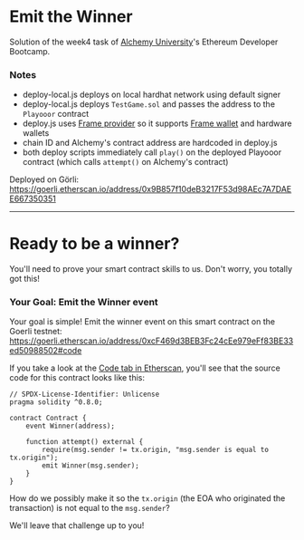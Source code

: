 # **Emit the Winner**

Solution of the week4 task of [Alchemy University](https://university.alchemy.com)'s Ethereum Developer Bootcamp.

### **Notes**

- deploy-local.js deploys on local hardhat network using default signer
- deploy-local.js deploys `TestGame.sol` and passes the address to the `Playooor` contract
- deploy.js uses [Frame provider](https://github.com/floating/eth-provider) so it supports [Frame wallet](https://frame.sh) and hardware wallets
- chain ID and Alchemy's contract address are hardcoded in deploy.js
- both deploy scripts immediately call `play()` on the deployed Playooor contract
(which calls `attempt()` on Alchemy's contract)

Deployed on Görli:
https://goerli.etherscan.io/address/0x9B857f10deB3217F53d98AEc7A7DAEE667350351

---

# **Ready to be a winner?**

You'll need to prove your smart contract skills to us. Don't worry, you totally got this!

### **Your Goal: Emit the Winner event**

Your goal is simple! Emit the winner event on this smart contract on the Goerli testnet: https://goerli.etherscan.io/address/0xcF469d3BEB3Fc24cEe979eFf83BE33ed50988502#code

If you take a look at the [Code tab in Etherscan](https://goerli.etherscan.io/address/0xcF469d3BEB3Fc24cEe979eFf83BE33ed50988502#code), you'll see that the source code for this contract looks like this:

    // SPDX-License-Identifier: Unlicense
    pragma solidity ^0.8.0;

    contract Contract {
        event Winner(address);

        function attempt() external {
            require(msg.sender != tx.origin, "msg.sender is equal to tx.origin");
            emit Winner(msg.sender);
        }
    }

How do we possibly make it so the `tx.origin` (the EOA who originated the transaction) is not equal to the `msg.sender`?

We'll leave that challenge up to you!